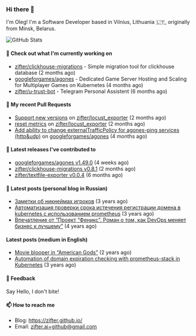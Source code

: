 ### Hi there 👋

I'm Oleg! I'm a Software Developer based in Vilnius, Lithuania 🇱🇹, originally from Minsk, Belarus.

![GitHub Stats](https://github-readme-stats.vercel.app/api?username=zifter&count_private=true&theme=tokyonight&show_icons=true)

#### 👷 Check out what I'm currently working on

- [zifter/clickhouse-migrations](https://github.com/zifter/clickhouse-migrations) - Simple migration tool for clickhouse database (2 months ago)
- [googleforgames/agones](https://github.com/googleforgames/agones) - Dedicated Game Server Hosting and Scaling for Multiplayer Games on Kubernetes (4 months ago)
- [zifter/u-trust-bot](https://github.com/zifter/u-trust-bot) - Telegram Personal Assistent (6 months ago)

#### 🔨 My recent Pull Requests

- [Support new versions](https://github.com/zifter/locust_exporter/pull/2) on [zifter/locust_exporter](https://github.com/zifter/locust_exporter) (2 months ago)
- [reset metrics](https://github.com/zifter/locust_exporter/pull/1) on [zifter/locust_exporter](https://github.com/zifter/locust_exporter) (2 months ago)
- [Add ability to change externalTrafficPolicy for agones-ping services (http&amp;udp)](https://github.com/googleforgames/agones/pull/4083) on [googleforgames/agones](https://github.com/googleforgames/agones) (4 months ago)

#### 🚀 Latest releases I've contributed to
- [googleforgames/agones v1.49.0](https://github.com/googleforgames/agones/releases/tag/v1.49.0) (4 weeks ago)
- [zifter/clickhouse-migrations v0.8.1](https://github.com/zifter/clickhouse-migrations/releases/tag/v0.8.1) (2 months ago)
- [zifter/textfile-exporter v0.0.4](https://github.com/zifter/textfile-exporter/releases/tag/v0.0.4) (6 months ago)

#### 📄 Latest posts (personal blog in Russian)
- [Заметки об никнеймах игроков](https://zifter.github.io/offtopic/gamedev/2021/12/10/nicknames-in-games.html) (3 years ago)
- [Автоматизация проверки срока истечения регистрации домена в kubernetes с использованием prometheus](https://zifter.github.io/devops/2021/09/12/domain-expiration-prometheus-exporter.html) (3 years ago)
- [Впечатление от “Проект “Феникс”. Роман о том, как DevOps меняет бизнес к лучшему”](https://zifter.github.io/offtopic/2021/01/09/fenix-book-review.html) (4 years ago)

#### Latest posts (medium in English)
- [Movie blooper in “American Gods”](https://medium.com/@zifter/movie-blooper-in-american-gods-aee3b286b899?source=rss-766601af1f16------2) (2 years ago)
- [Automation of domain expiration checking with prometheus-stack in Kubernetes](https://medium.com/@zifter/automation-of-domain-expiration-checking-with-prometheus-stack-in-kubernetes-ea4e4571f5b4?source=rss-766601af1f16------2) (3 years ago)

#### 💬 Feedback

Say Hello, I don't bite!

#### 📫 How to reach me

- Blog: https://zifter.github.io/
- Email: zifter.ai+github@gmail.com
